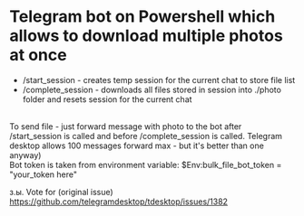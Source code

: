 # Telegram bot on Powershell which allows to download multiple photos at once
- /start_session - creates temp session for the current chat to store file list
- /complete_session - downloads all files stored in session into ./photo folder and resets session for the current chat
<br>
To send file - just forward message with photo to the bot after /start_session is called and before /complete_session is called. Telegram desktop allows 100 messages forward max - but it's better than one anyway)
<br>
Bot token is taken from environment variable: $Env:bulk_file_bot_token = "your_token here"

з.ы. Vote for (original issue) https://github.com/telegramdesktop/tdesktop/issues/1382
